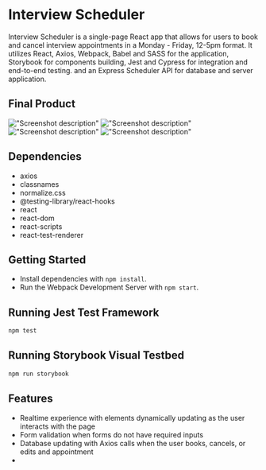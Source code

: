 # Interview Scheduler

Interview Scheduler is a single-page React app that allows for users to book and cancel interview appointments in a Monday - Friday, 12-5pm format.
It utilizes React, Axios, Webpack, Babel and SASS for the application, Storybook for components building, Jest and Cypress for integration and end-to-end testing. and an Express Scheduler API for database and server application.

## Final Product

!["Screenshot description"](url)
!["Screenshot description"](url)
!["Screenshot description"](url)
!["Screenshot description"](url)

## Dependencies

- axios
- classnames
- normalize.css
- @testing-library/react-hooks
- react
- react-dom
- react-scripts
- react-test-renderer


## Getting Started

- Install dependencies with `npm install`.
- Run the Webpack Development Server with `npm start`.

## Running Jest Test Framework

```sh
npm test
```

## Running Storybook Visual Testbed

```sh
npm run storybook
```

## Features

- Realtime experience with elements dynamically updating as the user interacts with the page
- Form validation when forms do not have required inputs
- Database updating with Axios calls when the user books, cancels, or edits and appointment
- 
